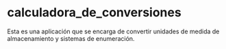 # calculadora_de_conversiones
Esta es una aplicación que se encarga de convertir unidades de medida de almacenamiento y sistemas de enumeración. 
